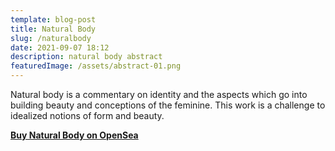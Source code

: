 ```yaml
---
template: blog-post
title: Natural Body
slug: /naturalbody
date: 2021-09-07 18:12
description: natural body abstract
featuredImage: /assets/abstract-01.png
---
```

Natural body is a commentary on identity and the aspects which go into building beauty and conceptions of the feminine. This work is a challenge to idealized notions of form and beauty.

**[Buy Natural Body on OpenSea](https://opensea.io/assets/0x495f947276749ce646f68ac8c248420045cb7b5e/75511496996509083340559006059282024395904634734945582606826898898554307215361)**